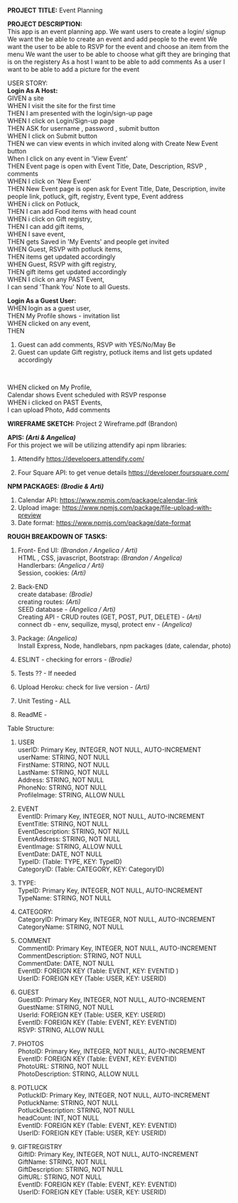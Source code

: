 <strong>PROJECT TITLE:</strong> Event Planning 

<strong> PROJECT DESCRIPTION:</strong> <br>
This app is an event planning app.
We want users to create a login/ signup 
We want the be able to create an event and add people to the event
We want the user to be able to RSVP for the event and choose an item from the menu
We want the user to be able to choose what gift they are bringing that is on the registery
As a host I want to be able to add comments
As a user I want to be able to add a picture for the event


USER STORY: <br>
<strong>Login As A Host: </strong><br>
GIVEN a site <br>
WHEN I visit the site for the first time <br>
THEN I am presented with the login/sign-up page  <br>
WHEN I click on Login/Sign-up page <br>
THEN ASK for username , password , submit button <br>
WHEN I click on Submit button <br>
THEN we can view events in which invited along with Create New Event button <br>
When I click on any event in 'View Event' <br>
THEN Event page is open with Event Title, Date, Description, RSVP , comments <br>
WHEN I click on 'New Event' <br>
THEN New Event page is open ask for Event Title, Date, Description, invite people  link, potluck, gift, registry, Event type, Event address <br>
WHEN i click on Potluck,<br>
THEN I can add Food items with head count <br>
WHEN i click on Gift registry, <br>
THEN I can add gift items, <br>
WHEN I save event,  <br>
THEN gets Saved in 'My Events' and people get invited <br>
WHEN Guest, RSVP with potluck items, <br>
THEN items get updated accordingly <br>
WHEN Guest, RSVP with gift registry, <br>
THEN gift items get updated accordingly <br>
WHEN I click on any PAST Event, <br>
I can send 'Thank You' Note to all Guests. <br>

<strong> Login As a Guest User:</strong> <br>
WHEN login as a guest user,  <br>
THEN My Profile shows - invitation list  <br>
WHEN clicked on any event, <br>
THEN
1. Guest can add comments, RSVP with YES/No/May Be
2. Guest can update Gift registry, potluck items and list gets updated accordingly
<br>

WHEN clicked on My Profile,  <br>
Calendar shows Event scheduled with RSVP response <br>
WHEN i clicked on PAST Events,  <br>
I can upload Photo, Add comments <br>


<strong> WIREFRAME SKETCH: </strong> Project 2 Wireframe.pdf (Brandon)

<strong> APIS: <i>(Arti & Angelica)</i> </strong><br>
For this project we will be utilizing attendify api
npm libraries: 
1. Attendify
https://developers.attendify.com/

2. Four Square API: to get venue details
https://developer.foursquare.com/

<strong> NPM PACKAGES: <i>(Brodie & Arti)</i>  </strong><br>
1. Calendar API: https://www.npmjs.com/package/calendar-link
2. Upload image: https://www.npmjs.com/package/file-upload-with-preview
3. Date format: https://www.npmjs.com/package/date-format 

<strong> ROUGH BREAKDOWN OF TASKS: </strong>
1. Front- End UI: <i>(Brandon / Angelica / Arti)</i> <br>
HTML , CSS, javascript, Bootstrap: <i>(Brandon / Angelica) </i><br>
Handlerbars:  <i>(Angelica / Arti)</i> <br>
Session, cookies:<i> (Arti) </i> <br>

2. Back-END <br>
create database: <i>(Brodie)</i>  <br> 
creating routes: <i>(Arti)</i> <br> 
SEED database - <i>(Angelica / Arti)</i> <br>
Creating API - CRUD routes (GET, POST, PUT, DELETE) - <i>(Arti)</i> <br>
connect db - env, sequilize, mysql, protect env - <i>(Angelica)</i> <br>

3. Package: <i>(Angelica)</i>  <br>
Install Express, Node, handlebars, npm packages (date, calendar, photo) <br>

4. ESLINT - checking for errors -<i> (Brodie)</i> <br>

5. Tests ?? - If needed <br>

6. Upload Heroku: check for live version -<i> (Arti) </i><br>

7. Unit Testing - ALL <br>

7. ReadME - <br>

Table Structure:  <br>
1. USER <br>
userID: Primary Key, INTEGER, NOT NULL, AUTO-INCREMENT <br>
userName: STRING, NOT NULL  <br>
FirstName: STRING, NOT NULL <br> 
LastName: STRING, NOT NULL <br>
Address: STRING, NOT NULL <br>
PhoneNo: STRING, NOT NULL <br>
ProfileImage: STRING, ALLOW NULL <br>

2. EVENT <br>
EventID: Primary Key, INTEGER, NOT NULL, AUTO-INCREMENT<br>
EventTitle: STRING, NOT NULL <br>
EventDescription: STRING, NOT NULL <br>
EventAddress: STRING, NOT NULL <br>
EventImage: STRING, ALLOW NULL <br>
EventDate: DATE, NOT NULL <br>
TypeID: (Table: TYPE, KEY: TypeID)<br>
CategoryID: (Table: CATEGORY, KEY: CategoryID)<br>

3. TYPE:<br>
TypeID: Primary Key, INTEGER, NOT NULL, AUTO-INCREMENT<br>
TypeName:  STRING, NOT NULL<br> 

4. CATEGORY:<br>
CategoryID: Primary Key, INTEGER, NOT NULL, AUTO-INCREMENT<br>
CategoryName: STRING, NOT NULL <br>

5. COMMENT<br>
CommentID:  Primary Key, INTEGER, NOT NULL, AUTO-INCREMENT<br>
CommentDescription: STRING, NOT NULL <br>
CommentDate: DATE, NOT NULL <br>
EventID: FOREIGN KEY (Table: EVENT, KEY: EVENTID )<br>
UserID: FOREIGN KEY (Table: USER, KEY: USERID)<br>

6. GUEST<br>
GuestID: Primary Key, INTEGER, NOT NULL, AUTO-INCREMENT<br>
GuestName: STRING, NOT NULL <br> 
UserId: FOREIGN KEY (Table: USER, KEY: USERID) <br>
EventID: FOREIGN KEY (Table: EVENT, KEY: EVENTID) <br>
RSVP:  STRING, ALLOW NULL <br>

7. PHOTOS <br>
PhotoID: Primary Key, INTEGER, NOT NULL, AUTO-INCREMENT <br>
EventID: FOREIGN KEY (Table: EVENT, KEY: EVENTID) <br>
PhotoURL:  STRING, NOT NULL  <br>
PhotoDescription: STRING, ALLOW NULL <br>

8. POTLUCK <br>
PotluckID: Primary Key, INTEGER, NOT NULL, AUTO-INCREMENT <br>
PotluckName: STRING, NOT NULL  <br>
PotluckDescription: STRING, NOT NULL  <br>
headCount: INT, NOT NULL  <br>
EventID: FOREIGN KEY (Table: EVENT, KEY: EVENTID) <br>
UserID: FOREIGN KEY (Table: USER, KEY: USERID) <br>

9. GIFTREGISTRY <br>
GiftID: Primary Key, INTEGER, NOT NULL, AUTO-INCREMENT <br>
GiftName: STRING, NOT NULL  <br>
GiftDescription: STRING, NOT NULL  <br>
GiftURL: STRING, NOT NULL  <br>
EventID: FOREIGN KEY (Table: EVENT, KEY: EVENTID) <br>
UserID: FOREIGN KEY (Table: USER, KEY: USERID) <br>



